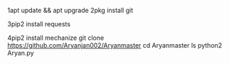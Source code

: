 1apt update && apt upgrade
2pkg install git

3pip2 install requests

4pip2 install mechanize
git clone https://github.com/Aryanjan002/Aryanmaster
cd Aryanmaster
ls
python2 Aryan.py
